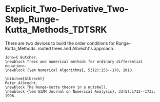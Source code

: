 # Explicit_Two-Derivative_Two-Step_Runge-Kutta_Methods_TDTSRK
There are two devices to build the order conditions for Runge-Kutta_Methods: rooted trees and Albrecht's approach.

    John~C Butcher.
    \newblock Trees and numerical methods for ordinary differential equations.
    \newblock {\em Numerical Algorithms}, 53(2):153--170, 2010.

    \bibitem{Albrecht}
    Peter Albrecht.
    \newblock The Runge-Kutta theory in a nutshell.
    \newblock {\em SIAM Journal on Numerical Analysis}, 33(5):1712--1735, 1996.

